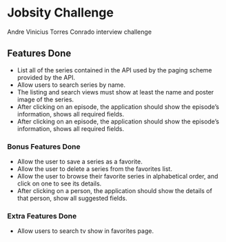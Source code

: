 # Jobsity Challenge

Andre Vinicius Torres Conrado interview challenge

## Features Done
- List all of the series contained in the API used by the paging scheme provided by the API.
- Allow users to search series by name.
- The listing and search views must show at least the name and poster image of the
series.
- After clicking on an episode, the application should show the episode’s information, shows all required fields.
- After clicking on an episode, the application should show the episode’s information, shows all required fields.

### Bonus Features Done
- Allow the user to save a series as a favorite.
- Allow the user to delete a series from the favorites list.
- Allow the user to browse their favorite series in alphabetical order, and click on one to
see its details.
- After clicking on a person, the application should show the details of that person, show all suggested fields.

### Extra Features Done
- Allow users to search tv show in favorites page.